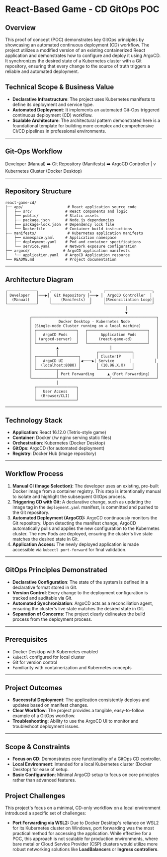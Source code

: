 # React-Based Game - CD GitOps POC

## Overview
This proof of concept (POC) demonstrates key GitOps principles by showcasing an automated continuous deployment (CD) workflow. The project utilizes a modified version of an existing containerized React application and demonstrates how to configure and deploy it using ArgoCD. It synchronizes the desired state of a Kubernetes cluster with a Git repository, ensuring that every change to the source of truth triggers a reliable and automated deployment.

## Technical Scope & Business Value
-   **Declarative Infrastructure**: The project uses Kubernetes manifests to define its deployment and service type.
-   **Automated Deployment**: It implements an automated Git-Ops triggered continuous deployment (CD) workflow.
-   **Scalable Architecture**: The architectural pattern demonstrated here is a foundational template for building more complex and comprehensive CI/CD pipelines in professional environments.

---

## Git-Ops Workflow
Developer (Manual) ➡️ Git Repository (Manifests) ➡️ ArgoCD Controller
|
v
Kubernetes Cluster
(Docker Desktop)

---

## Repository Structure
```
react-game-cd/
├── app/                    # React application source code
│   ├── src/               # React components and logic
│   ├── public/            # Static assets
│   ├── package.json       # Node.js dependencies
│   ├── package-lock.json  # Dependency lock file
│   └── Dockerfile         # Container build instructions
├── manifests/              # Kubernetes application manifests
│   ├── namespace.yaml     # Application namespace
│   ├── deployment.yaml    # Pod and container specifications
│   └── service.yaml       # Network exposure configuration
├── argocd/               # ArgoCD application manifests
│   └── application.yaml   # ArgoCD Application resource
└── README.md              # Project documentation
```

---

## Architecture Diagram
```
┌─────────────┐     ┌─────────────────┐     ┌─────────────────────┐
│ Developer   │───▶│  Git Repository │───▶ │  ArgoCD Controller  │
│  (Manual)   │     │    (Manifests)  │     │(Reconciliation Loop)│
└─────────────┘     └─────────────────┘     └─────────────────────┘
                                                      │
                                                      ▼
           ┌────────────────────────────────────────────────────────┐
           │            Docker Desktop - Kubernetes Node            │
           │ (Single-node Cluster running on a local machine)       │
           │ ┌──────────────────┐   ┌───────────────────────────┐   │
           │ │   ArgoCD Pods    │   │      Application Pods     │   │
           │ │ (argocd-server)  │   │     (react-game-cd)       │   │
           │ └──────────────────┘   └───────────────────────────┘   │
           │           ▲                       │                    │
           │           │                 ┌───────────────┐          │
           │ ┌─────────┴─────────┐       │ ClusterIP     │          │
           │ │   ArgoCD UI       │◀────▶│ Service       │          │
           │ │  (localhost:8080) │       │ (10.96.X.X)   │          │
           │ └─────────┬─────────┘       └───────────────┘          │
           │           │ Port Forwarding      ▲ (Port Forwarding)   │
           └───────────┴───────────────────────┘────────────────────┘
                       │
             ┌──────────────────┐
             │   User Access    │
             │  (Browser/CLI)   │
             └──────────────────┘
```

---

## Technology Stack
-   **Application**: React 16.12.0 (Tetris-style game)
-   **Container**: Docker (/w nginx serving static files)
-   **Orchestration**: Kubernetes (Docker Desktop)
-   **GitOps**: ArgoCD (for automated deployment)
-   **Registry**: Docker Hub (image repository)

---

## Workflow Process

1.  **Manual CI (Image Selection):** The developer uses an existing, pre-built Docker image from a container registry. This step is intentionally manual to isolate and highlight the subsequent GitOps process.
2.  **Triggering CD with Git:** A declarative change, such as updating the image tag in the `deployment.yaml` manifest, is committed and pushed to the Git repository.
3.  **Automated Deployment (ArgoCD):** ArgoCD continuously monitors the Git repository. Upon detecting the manifest change, ArgoCD automatically pulls and applies the new configuration to the Kubernetes cluster. The new Pods are deployed, ensuring the cluster's live state matches the desired state in Git.
4.  **Application Access:** The newly deployed application is made accessible via `kubectl port-forward` for final validation.

---

## GitOps Principles Demonstrated
-   **Declarative Configuration**: The state of the system is defined in a declarative format stored in Git.
-   **Version Control**: Every change to the deployment configuration is tracked and auditable via Git.
-   **Automated Synchronization**: ArgoCD acts as a reconciliation agent, ensuring the cluster's live state matches the desired state in Git.
-   **Separation of Concerns**: The project clearly delineates the build process from the deployment process.

---

## Prerequisites
-   Docker Desktop with Kubernetes enabled
-   `kubectl` configured for local cluster
-   Git for version control
-   Familiarity with containerization and Kubernetes concepts

---

## Project Outcomes
-   **Successful Deployment**: The application consistently deploys and updates based on manifest changes.
-   **Clear Workflow**: The project provides a tangible, easy-to-follow example of a GitOps workflow.
-   **Troubleshooting**: Ability to use the ArgoCD UI to monitor and troubleshoot deployment issues.

---

## Scope & Constraints
-   **Focus on CD**: Demonstrates core functionality of a GitOps CD controller.
-   **Local Environment**: Intended for a local Kubernetes cluster (Docker Desktop) for ease of setup.
-   **Basic Configuration**: Minimal ArgoCD setup to focus on core principles rather than advanced features.


## Project Challenges
This project's focus on a minimal, CD-only workflow on a local environment introduced a specific set of challenges:

* **Port Forwarding via WSL2:** Due to Docker Desktop's reliance on WSL2 for its Kubernetes cluster on Windows, port forwarding was the most practical method for accessing the application. While effective for a POC, this approach is not scalable for production environments, where bare metal or Cloud Service Provider (CSP) clusters would utilize more robust networking solutions like **LoadBalancers** or **Ingress controllers**.

